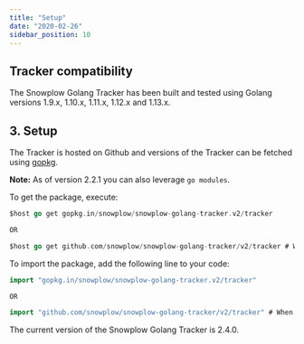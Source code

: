 ```yaml
---
title: "Setup"
date: "2020-02-26"
sidebar_position: 10
---
```


## Tracker compatibility

The Snowplow Golang Tracker has been built and tested using Golang versions 1.9.x, 1.10.x, 1.11.x, 1.12.x and 1.13.x.

## 3. Setup

The Tracker is hosted on Github and versions of the Tracker can be fetched using [gopkg](http://labix.org/gopkg.in).

**Note:** As of version 2.2.1 you can also leverage `go modules`.

To get the package, execute:

```go
$host go get gopkg.in/snowplow/snowplow-golang-tracker.v2/tracker

OR

$host go get github.com/snowplow/snowplow-golang-tracker/v2/tracker # When using modules
```

To import the package, add the following line to your code:

```go
import "gopkg.in/snowplow/snowplow-golang-tracker.v2/tracker"

OR

import "github.com/snowplow/snowplow-golang-tracker/v2/tracker" # When using modules
```

The current version of the Snowplow Golang Tracker is 2.4.0.
